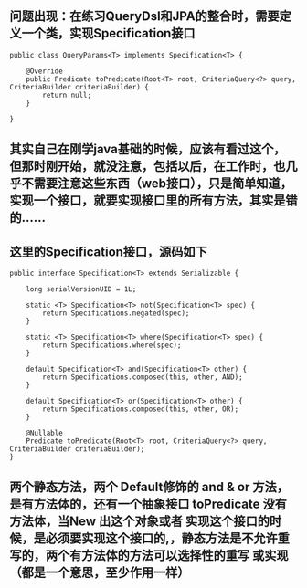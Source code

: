 ## 问题出现：在练习QueryDsl和JPA的整合时，需要定义一个类，实现Specification<T>接口
```
public class QueryParams<T> implements Specification<T> {

    @Override
    public Predicate toPredicate(Root<T> root, CriteriaQuery<?> query, CriteriaBuilder criteriaBuilder) {
        return null;
    }

}
```
## 其实自己在刚学java基础的时候，应该有看过这个，但那时刚开始，就没注意，包括以后，在工作时，也几乎不需要注意这些东西（web接口），只是简单知道，实现一个接口，就要实现接口里的所有方法，其实是错的……
## 这里的Specification接口，源码如下
```
public interface Specification<T> extends Serializable {

	long serialVersionUID = 1L;

	static <T> Specification<T> not(Specification<T> spec) {
		return Specifications.negated(spec);
	}

	static <T> Specification<T> where(Specification<T> spec) {
		return Specifications.where(spec);
	}

	default Specification<T> and(Specification<T> other) {
		return Specifications.composed(this, other, AND);
	}

	default Specification<T> or(Specification<T> other) {
		return Specifications.composed(this, other, OR);
	}
	
	@Nullable
	Predicate toPredicate(Root<T> root, CriteriaQuery<?> query, CriteriaBuilder criteriaBuilder);
}
```
## 两个静态方法，两个 Default修饰的 and & or 方法，是有方法体的，还有一个抽象接口 toPredicate 没有方法体，当New 出这个对象或者 实现这个接口的时候，是必须要实现这个接口的,，静态方法是不允许重写的，两个有方法体的方法可以选择性的重写 或实现（都是一个意思，至少作用一样）